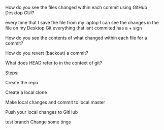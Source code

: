 How do you see the files changed within each commit using GitHub Desktop GUI?

every time that I save the file from my laptop I can see the changes in the file on my Desktop Git
everything that isnt commited has a + sign 

How do you see the contents of what changed within each file for a commit?



How do you revert (backout) a commit?

What does HEAD refer to in the context of git?   



Steps: 

Create the repo

Create a local clone

Make local changes and commit to local master

Push your local changes to GitHub




test branch
Change some tings

